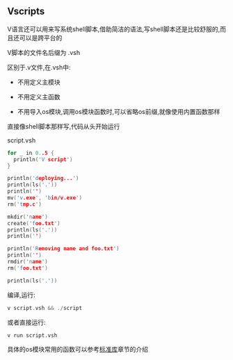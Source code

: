 ## Vscripts

V语言还可以用来写系统shell脚本,借助简洁的语法,写shell脚本还是比较舒服的,而且还可以是跨平台的

V脚本的文件名后缀为 .vsh

区别于.v文件,在.vsh中:

- 不用定义主模块

- 不用定义主函数

- 不用导入os模块,调用os模块函数时,可以省略os前缀,就像使用内置函数那样

直接像shell脚本那样写,代码从头开始运行

script.vsh

```c
for _ in 0..5 {
  println('V script')
}

println('deploying...')
println(ls('.'))
println('')
mv('v.exe', 'bin/v.exe')
rm('tmp.c')

mkdir('name')
create('foo.txt')
println(ls('.'))
println('')

println('Removing name and foo.txt')
println('')
rmdir('name')
rm('foo.txt')

println(ls('.'))
```

编译,运行:

```c
v script.vsh && ./script
```

或者直接运行:

```
v run script.vsh
```

具体的os模块常用的函数可以参考[标准库](stdlibrary.md)章节的介绍